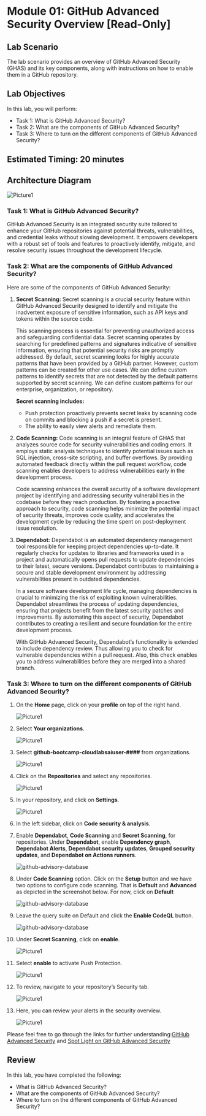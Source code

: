 # Module 01: GitHub Advanced Security Overview [Read-Only]

## Lab Scenario

The lab scenario provides an overview of GitHub Advanced Security (GHAS) and its key components, along with instructions on how to enable them in a GitHub repository.

## Lab Objectives
In this lab, you will perform:

- Task 1: What is GitHub Advanced Security? 
- Task 2: What are the components of GitHub Advanced Security?  
- Task 3: Where to turn on the different components of GitHub Advanced Security?  

## Estimated Timing: 20 minutes

## Architecture Diagram

   ![Picture1](./images/ar01.png)

### Task 1: What is GitHub Advanced Security?

GitHub Advanced Security is an integrated security suite tailored to enhance your GitHub repositories against potential threats, vulnerabilities, and credential leaks without slowing development. It empowers developers with a robust set of tools and features to proactively identify, mitigate, and resolve security issues throughout the development lifecycle. 

### Task 2: What are the components of GitHub Advanced Security?  
Here are some of the components of GitHub Advanced Security:

1. **Secret Scanning:** Secret scanning is a crucial security feature within GitHub Advanced Security designed to identify and mitigate the inadvertent exposure of sensitive information, such as API keys and tokens within the source code.

    This scanning process is essential for preventing unauthorized access and safeguarding confidential data. Secret scanning operates by searching for predefined patterns and signatures indicative of sensitive information, ensuring that potential security risks are promptly addressed. By default, secret scanning looks for highly accurate patterns that have been provided by a GitHub partner. However, custom patterns can be created for other use cases. We can define custom patterns to identify secrets that are not detected by the default patterns supported by secret scanning. We can define custom patterns for our enterprise, organization, or repository.

   **Secret scanning includes:**
    - Push protection proactively prevents secret leaks by scanning code on commits and blocking a push if a secret is present.
    - The ability to easily view alerts and remediate them.

1. **Code Scanning:** Code scanning is an integral feature of GHAS that analyzes source code for security vulnerabilities and coding errors. It employs static analysis techniques to identify potential issues such as SQL injection, cross-site scripting, and buffer overflows. By providing automated feedback directly within the pull request workflow, code scanning enables developers to address vulnerabilities early in the development process.

    Code scanning enhances the overall security of a software development project by identifying and addressing security vulnerabilities in the codebase before they reach production. By fostering a proactive approach to security, code scanning helps minimize the potential impact of security threats, improves code quality, and accelerates the development cycle by reducing the time spent on post-deployment issue resolution.

1. **Dependabot:** Dependabot is an automated dependency management tool responsible for keeping project dependencies up-to-date. It regularly checks for updates to libraries and frameworks used in a project and automatically opens pull requests to update dependencies to their latest, secure versions. Dependabot contributes to maintaining a secure and stable development environment by addressing vulnerabilities present in outdated dependencies.

    In a secure software development life cycle, managing dependencies is crucial to minimizing the risk of exploiting known vulnerabilities. Dependabot streamlines the process of updating dependencies, ensuring that projects benefit from the latest security patches and improvements. By automating this aspect of security, Dependabot contributes to creating a resilient and secure foundation for the entire development process.

    With GitHub Advanced Security, Dependabot’s functionality is extended to include dependency review. Thus allowing you to check for vulnerable dependencies within a pull request. Also, this check enables you to address vulnerabilities before they are merged into a shared branch.

### Task 3: Where to turn on the different components of GitHub Advanced Security?  

1. On the **Home** page, click on your **profile** on top of the right hand.

   ![Picture1](./images/orgprofile.png) 

1. Select **Your organizations**.

   ![Picture1](./images/org.png) 

1. Select **github-bootcamp-cloudlabsaiuser-####** from organizations.

   ![Picture1](./images/org-new1.png) 

1. Click on the **Repositories** and select any repositories.

   ![Picture1](./images/anyrepo.png) 

1. In your repository, and click on **Settings**.

   ![Picture1](./images/ghasr1.png)

1. In the left sidebar, click on **Code security & analysis**.

1. Enable **Dependabot**, **Code Scanning** and **Secret Scanning**, for repositories. Under **Dependabot**, enable **Dependency graph**, **Dependabot Alerts**, **Dependabot security updates**, **Grouped security updates**, and **Dependabot on Actions runners**.

   ![github-advisory-database](images/g14.png)

1. Under **Code Scanning** option. Click on the **Setup** button and we have two options to configure code scanning. That is **Default** and **Advanced** as depicted in the screenshot below. For now, click on **Default**

   ![github-advisory-database](images/gb.png)

1. Leave the query suite on Default and click the **Enable CodeQL** button.

   ![github-advisory-database](images/ge.png)

1. Under **Secret Scanning**, click on **enable**.

   ![Picture1](./images/mod2ss1.png)

1. Select **enable** to activate Push Protection.

   ![Picture1](./images/mod2ss2.png)

1. To review, navigate to your repository’s Security tab.

   ![Picture1](./images/security-tab.png)

1. Here, you can review your alerts in the security overview.

   ![Picture1](./images/security-overview-page.png)
   
Please feel free to go through the links for further understanding:[GitHub Advanced Security](https://docs.github.com/en/get-started/learning-about-github/about-github-advanced-security) and [Spot Light on GitHub Advanced Security](https://developer.microsoft.com/en-us/reactor/series/S-1311/?wt.mc_id=promotional_S-1311_email_reactor)

## Review
 
In this lab, you have completed the following:
+ What is GitHub Advanced Security?
+ What are the components of GitHub Advanced Security?
+ Where to turn on the different components of GitHub Advanced Security? 
